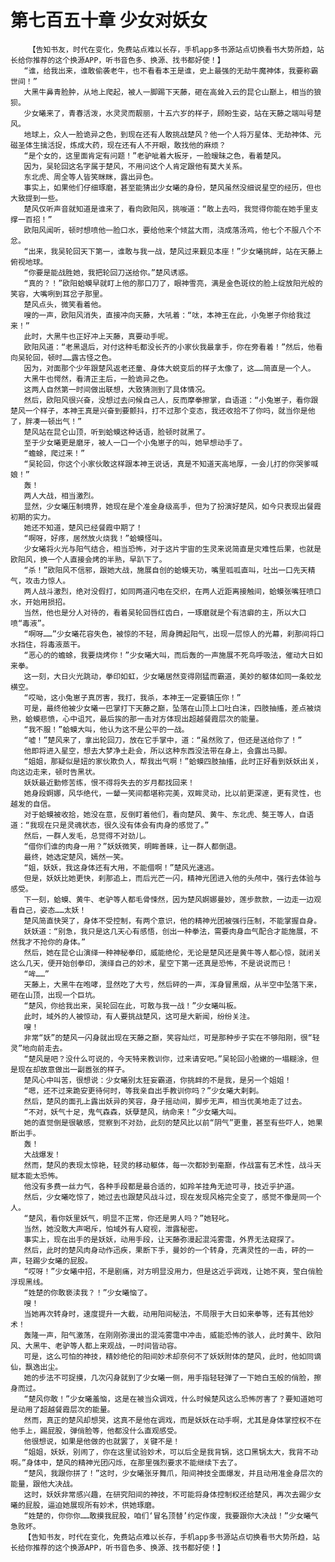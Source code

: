 # 第七百五十章 少女对妖女
        【告知书友，时代在变化，免费站点难以长存，手机app多书源站点切换看书大势所趋，站长给你推荐的这个换源APP，听书音色多、换源、找书都好使！】
       “谁，给我出来，谁敢偷袭老牛，也不看看本王是谁，史上最强的无劫牛魔神体，我要称霸世间！”
       大黑牛鼻青脸肿，从地上爬起，被人一脚踢下天藤，砸在高耸入云的昆仑山巅上，相当的狼狈。
       少女曦来了，青春活泼，水灵灵而靓丽，十五六岁的样子，顾盼生姿，站在天藤之端叫号楚风。
       地球上，众人一脸诡异之色，到现在还有人敢挑战楚风？他一个人将万星体、无劫神体、元磁圣体生擒活捉，炼成大药，现在还有人不开眼，敢找他的麻烦？
       “是个女的，这里面肯定有问题！”老驴呲着大板牙，一脸暧昧之色，看着楚风。
       因为，吴轮回这名字属于楚风，不用问这个人肯定跟他有莫大关系。
       东北虎、周全等人皆笑眯眯，露出异色。
       事实上，如果他们仔细琢磨，甚至能猜出少女曦的身份，楚风虽然没细说星空的经历，但也大致提到一些。
       楚风仅听声音就知道是谁来了，看向欧阳风，挑唆道：“敢上去吗，我觉得你能在她手里支撑一百招！”
       欧阳风闻听，顿时想喷他一脸口水，要给他来个倾盆大雨，浇成落汤鸡，他七个不服八个不忿。
       “出来，我吴轮回天下第一，谁敢与我一战，楚风过来觐见本座！”少女曦挑衅，站在天藤上俯视地球。
       “你要是能战胜她，我把轮回刀送给你。”楚风诱惑。
       “真的？！”欧阳蛤蟆早就盯上他的那口刀了，眼神雪亮，满是金色斑纹的脸上绽放阳光般的笑容，大嘴咧到耳岔子那里。
       楚风点头，微笑看着他。
       嗖的一声，欧阳风消失，直接冲向天藤，大吼着：“呔，本神王在此，小兔崽子你给我过来！”
       此时，大黑牛也正好冲上天藤，真要动手呢。
       欧阳风道：“老黑退后，对付这种毛都没长齐的小家伙我最拿手，你在旁看着！”然后，他看向吴轮回，顿时……露古怪之色。
       因为，对面那个少年跟楚风返老还童、身体大蜕变后的样子太像了，这……简直是一个人。
       大黑牛也愕然，看清正主后，一脸诡异之色。
       这两人自然第一时间做出联想，大致猜测到了具体情况。
       然后，欧阳风很兴奋，没想过去问候自己人，反而摩拳擦掌，自语道：“小兔崽子，看你跟楚风一个样子，本神王真是兴奋到要颤抖，打不过那个变态，我还收拾不了你吗，就当你是他了，胖凑一顿出气！”
       楚风站在昆仑山顶，听到蛤蟆这种话语，脸顿时就黑了。
       至于少女曦更是磨牙，被人一口一个小兔崽子的叫，她早想动手了。
       “蟾蜍，爬过来！”
       “吴轮回，你这个小家伙敢这样跟本神王说话，真是不知道天高地厚，一会儿打的你哭爹喊娘！”
       轰！
       两人大战，相当激烈。
       显然，少女曦压制境界，她现在是个准金身级高手，但为了扮演好楚风，如今只表现出餐霞初期的实力。
       她还不知道，楚风已经餐霞中期了！
       “啊呀，好疼，居然放火烧我！”蛤蟆怪叫。
       少女曦将火光与阳气结合，相当恐怖，对于这片宇宙的生灵来说简直是灾难性后果，也就是欧阳风，换一个人直接会烤的半熟，早趴下了。
       “杀！”欧阳风不信邪，跟她大战，施展自创的蛤蟆天功，嘴里呱呱直叫，吐出一口先天精气，攻击力惊人。
       两人战斗激烈，绝对没假打，如同两道闪电在交织，在两人近距离接触间，蛤蟆张嘴狂喷口水，开始用损招。
       当然，他也是分人对待的，看着吴轮回唇红齿白，一琢磨就是个有洁癖的主，所以大口喷“毒液”。
       “啊呀……”少女曦花容失色，被惊的不轻，周身腾起阳气，出现一层惊人的光幕，刹那间将口水挡住，将毒液蒸干。
       “恶心的的蟾蜍，我要烧烤你！”少女曦大叫，而后轰的一声施展不死鸟呼吸法，催动大日如来拳。
       这一刻，大日火光跳动，拳印如虹，少女曦居然变得刚猛而霸道，美妙的躯体如同一条蛟龙横空。
       “哎呦，这小兔崽子真厉害，我打，我杀，本神王一定要镇压你！”
       可是，最终他被少女曦一巴掌打下天藤之巅，坠落在山顶上口吐白沫，四肢抽搐，差点被烧熟，蛤蟆悲愤，心中诅咒，最后挨的那一击对方体现出超越餐霞层次的能量。
       “我不服！”蛤蟆大叫，他认为这不是公平的一战。
       “嘘！”楚风来了，拿出轮回刀，放在它手掌中，道：“虽然败了，但还是送给你了！”
       他即将进入星空，想去大梦净土赴会，所以这种东西没法带在身上，会露出马脚。
       “姐姐，那疑似是妞的家伙欺负人，帮我出气啊！”蛤蟆四肢抽搐，此时正好看到妖妖出关，向这边走来，顿时告黑状。
       妖妖最近勤修苦练，恨不得将失去的岁月都找回来！
       她身段婀娜，风华绝代，一颦一笑间都堪称完美，双眸灵动，比以前更深邃，更有灵性，也越发的自信。
       对于蛤蟆被收拾，她没在意，反倒盯着他们，看向楚风、黄牛、东北虎、獒王等人，自语道：“我现在只是灵魂状态，很久没有体会有肉身的感觉了。”
       然后，一群人发毛，总觉得不对劲儿。
       “借你们谁的肉身一用？”妖妖微笑，明眸善睐，让一群人都倒退。
       最终，她选定楚风，嫣然一笑。
       “姐，妖妖，我这身体还有大用，不能借啊！”楚风光速逃。
       但是，妖妖比她更快，刹那追上，而后光芒一闪，精神光团进入他的头颅中，强行去体验与感受。
       下一刻，蛤蟆、黄牛、老驴等人都毛骨悚然，因为楚风婀娜曼妙，莲步款款，一边走一边观看自己，姿态……太妖！
       楚风简直快哭了，身体不受控制，有两个意识，他的精神光团被强行压制，不能掌握自身。
       妖妖道：“别急，我只是这几天心有感悟，创出一种拳法，需要肉身血气配合才能施展，不然我才不抢你的身体。”
       然后，她在昆仑山演绎一种神秘拳印，威能绝伦，无论是楚风还是黄牛等人都心惊，就闭关这么几天，便开始创拳印，演绎自己的妙术，星空下第一还真是恐怖，不是说说而已！
       “哞……”
       天藤上，大黑牛在咆哮，显然吃了大亏，然后砰的一声，浑身冒黑烟，从半空中坠落下来，砸在山顶，出现一个巨坑。
       “楚风，你给我出来，吴轮回在此，可敢与我一战！”少女曦叫板。
       此时，域外的人被惊动，有人要挑战楚风，这可是大新闻，纷纷关注。
       嗖！
       非常“妖”的楚风一闪身就出现在天藤之巅，笑容灿烂，可是那种步子实在不够阳刚，很“轻灵”地向前走去。
       “楚风是吧？没什么可说的，今天特来教训你，过来请安吧。”吴轮回小脸嫩的一塌糊涂，但是现在却故意做出一副嚣张的样子。
       楚风心中叫苦，很想说：少女曦别太狂妄霸道，你挑衅的不是我，是另一个姐姐！
       “嗯，还不过来跪安更待何时，等我亲自出手教训你吗？”少女曦大剌剌。
       然后，楚风的面孔上露出妖异的笑容，身子摇动间，脚步无声，相当优美地走了过去。
       “不对，妖气十足，鬼气森森，妖孽楚风，纳命来！”少女曦大叫。
       她的直觉倒是很敏感，觉察到不对劲，此刻的楚风比以前“阴气”更重，甚至有些吓人，她果断出手。
       轰！
       大战爆发！
       然而，楚风的表现太惊艳，轻灵的移动躯体，每一次都妙到毫巅，作战富有艺术性，战斗天赋本能太恐怖。
       他没有多费一丝力气，各种手段都是最合适的，如羚羊挂角无迹可寻，技近乎护道。
       然后，少女曦吃惊了，她过去也跟楚风战斗过，现在发现风格完全变了，感觉不像是同一个人。
       “楚风，看你妖里妖气，明显不正常，你还是男人吗？”她轻叱。
       当然，她没敢大声喝斥，怕域外有人窥视，泄露秘密。
       事实上，现在出手的是妖妖，动用手段，让天藤弥漫起混沌雾霭，外界无法窥探了。
       然后，此时的楚风肉身动作迅疾，果断下手，曼妙的一个转身，充满灵性的一击，砰的一声，轻踢少女曦的屁股。
       “哎呀！”少女曦中招，不是剧痛，对方明显没用力，但是这近乎调戏，让她不爽，莹白俏脸浮现黑线。
       “姓楚的你敢亵渎我？！”少女曦恼了。
       嗖！
       当她再次转身时，速度提升一大截，动用阳间秘法，不局限于大日如来拳等，还有其他妙术！
       轰隆一声，阳气激荡，在刚刚弥漫出的混沌雾霭中冲击，威能恐怖的骇人，此时黄牛、欧阳风、大黑牛、老驴等人都上来观战，一时间皆动容。
       可是，这么可怕的神技，精妙绝伦的阳间妙术却奈何不了妖妖附体的楚风，此时，他如同谪仙，飘逸出尘。
       她的步法不可捉摸，几次闪身就到了少女曦一侧，用手指轻轻弹了一下她白玉般的俏脸，擦身而过。
       “楚风你敢！”少女曦羞恼，这是在被当众调戏，什么时候楚风这么恐怖厉害了？要知道她可是动用了超越餐霞层次的能量。
       然而，真正的楚风却想哭，这真不是他在调戏，而是妖妖在动手啊，尤其是身体掌控权不在他手上，踢屁股，弹俏脸等，他都没什么直观感受。
       他很想说，如果是他做的也就罢了，关键不是！
       “姐姐，妖妖，别闹了，你在这里试验妙术，可以后全是我背锅，这口黑锅太大，我背不动啊。”身体中，楚风的精神光团闪烁，在那里强烈要求不能继续下去了。
       “楚风，我跟你拼了！”这时，少女曦张牙舞爪，阳间神技全面爆发，并且动用准金身层次的能量，跟他大决战。
       这时，妖妖非常感兴趣，在研究阳间的神技，不可能将身体控制权还给楚风，再次去踢少女曦的屁股，逼迫她展现所有妙术，供她琢磨。
       “姓楚的，你你你……敢摸我屁股，咱们‘冒名顶替’约定作废，我要跟你大决战！”少女曦气急败坏。
       【告知书友，时代在变化，免费站点难以长存，手机app多书源站点切换看书大势所趋，站长给你推荐的这个换源APP，听书音色多、换源、找书都好使！】